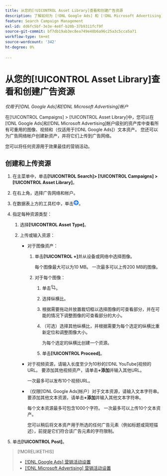 ```yaml
---
title: 从您的[!UICONTROL Asset Library]查看和创建广告资源
description: 了解如何为 [!DNL Google Ads] 和 [!DNL Microsoft Advertising] 帐户级别的资产库查看和创建可重用的图像、视频和文本资产。
feature: Search Campaign Management
exl-id: dd6fc5bf-3e3e-4e8f-b20b-37b9311fcf9f
source-git-commit: bf7db19ab3ec8ea749e48b6a96c25a3c5cca5a71
workflow-type: tm+mt
source-wordcount: '342'
ht-degree: 0%

---
```


# 从您的[!UICONTROL Asset Library]查看和创建广告资源

*仅用于[!DNL Google Ads]和[!DNL Microsoft Advertising]帐户*

在[!UICONTROL Campaigns] > [!UICONTROL Asset Library]中，您可以在[!DNL Google Ads]和[!DNL Microsoft Advertising]帐户级别的资产库中查看所有可重用的图像、视频和（仅适用于[!DNL Google Ads]）文本资产。 您还可以为广告网络帐户创建新资产，并将它们上传到广告网络。

您可以将任何资源用于效果最佳的营销活动。

## 创建和上传资源

1. 在主菜单中，单击&#x200B;**[!UICONTROL Search]> [!UICONTROL Campaigns] >[!UICONTROL Asset Library]**。

1. 在右上角，选择广告网络和帐户。

1. 在数据表上方的工具栏中，单击![上载](/help/search-social-commerce/assets/add.png "上载")。

1. 指定每种资源类型：

   1. 选择&#x200B;**[!UICONTROL Asset Type]**。

   1. 上传或输入资源：

      * 对于图像资产：

         1. 单击&#x200B;**[!UICONTROL +]**&#x200B;并从设备或网络中选择图像。

            每个图像最大可以为10 MB。 一次最多可以上传200 MB的图像。

         1. 对于每个图像：

            1. 单击![裁切](/help/search-social-commerce/assets/crop.png "裁切")。

            1. 选择纵横比。

            1. 根据需要拖动并放置裁切框以选择图像的可查看部分，并在可能的情况下调整图像的可查看部分的大小。

            1. （可选）选择其他纵横比，并根据需要为每个选定的纵横比重新定位和调整图像大小。

               为每个选定的纵横比创建一个资源。

            1. 单击&#x200B;**[!UICONTROL Proceed]**。

      * 对于视频资源，请输入长度至少为10秒的[!DNL YouTube]视频的URL。 要添加其他视频资产，请单击&#x200B;**+添加**&#x200B;并输入其他URL。

        一次最多可以发布10个视频URL。

      * （仅限[!DNL Google Ads]帐户）对于文本资源，请输入文本字符串。 要添加其他文本资源，请单击&#x200B;**+添加**&#x200B;并输入其他文本字符串。

        每个文本资源最多可包含1000个字符。 一次最多可以上传10个文本资产。

        您可以稍后将文本资产用于所选的任何广告元素（例如标题或简短描述），前提是它们符合该广告元素的字符限制。

1. 单击&#x200B;**[!UICONTROL Post]**。

>[!MORELIKETHIS]
>
>* [[!DNL Google Ads] 营销活动设置](/help/search-social-commerce/campaign-management/campaigns/campaign-settings-google.md)
>* [[!DNL Microsoft Advertising] 营销活动设置](/help/search-social-commerce/campaign-management/campaigns/campaign-settings-microsoft.md)
